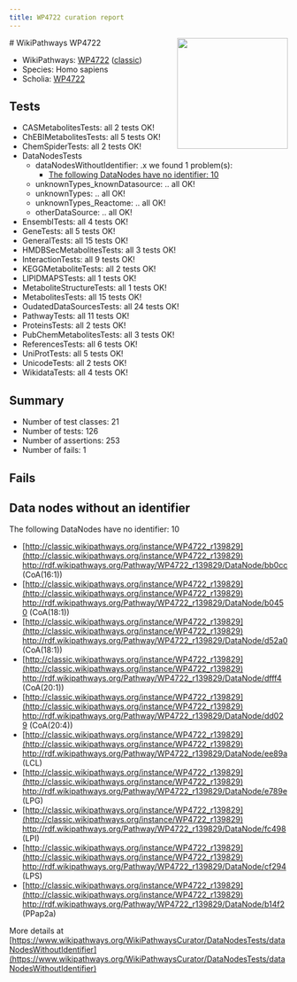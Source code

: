 ```yaml
---
title: WP4722 curation report
---
```


<img style="float: right; width: 200px" src="https://upload.wikimedia.org/wikipedia/commons/thumb/8/83/Wplogo_with_text_500.png/640px-Wplogo_with_text_500.png" />
# WikiPathways WP4722

* WikiPathways: [WP4722](https://wikipathways.org/pathways/WP4722) ([classic](https://classic.wikipathways.org/instance/WP4722))
* Species: Homo sapiens
* Scholia: [WP4722](https://scholia.toolforge.org/wikipathways/WP4722)
## Tests
* CASMetabolitesTests: all 2 tests OK!
* ChEBIMetabolitesTests: all 5 tests OK!
* ChemSpiderTests: all 2 tests OK!
* DataNodesTests
    * dataNodesWithoutIdentifier: .x we found 1 problem(s):
        * [The following DataNodes have no identifier: 10](#8792c490)
    * unknownTypes_knownDatasource: .. all OK!
    * unknownTypes: .. all OK!
    * unknownTypes_Reactome: .. all OK!
    * otherDataSource: .. all OK!
* EnsemblTests: all 4 tests OK!
* GeneTests: all 5 tests OK!
* GeneralTests: all 15 tests OK!
* HMDBSecMetabolitesTests: all 3 tests OK!
* InteractionTests: all 9 tests OK!
* KEGGMetaboliteTests: all 2 tests OK!
* LIPIDMAPSTests: all 1 tests OK!
* MetaboliteStructureTests: all 1 tests OK!
* MetabolitesTests: all 15 tests OK!
* OudatedDataSourcesTests: all 24 tests OK!
* PathwayTests: all 11 tests OK!
* ProteinsTests: all 2 tests OK!
* PubChemMetabolitesTests: all 3 tests OK!
* ReferencesTests: all 6 tests OK!
* UniProtTests: all 5 tests OK!
* UnicodeTests: all 2 tests OK!
* WikidataTests: all 4 tests OK!


## Summary

* Number of test classes: 21
* Number of tests: 126
* Number of assertions: 253
* Number of fails: 1

## Fails

<a name="8792c490" />

## Data nodes without an identifier

The following DataNodes have no identifier: 10

* [http://classic.wikipathways.org/instance/WP4722_r139829](http://classic.wikipathways.org/instance/WP4722_r139829) http://rdf.wikipathways.org/Pathway/WP4722_r139829/DataNode/bb0cc (CoA(16:1))
* [http://classic.wikipathways.org/instance/WP4722_r139829](http://classic.wikipathways.org/instance/WP4722_r139829) http://rdf.wikipathways.org/Pathway/WP4722_r139829/DataNode/b0450 (CoA(18:1))
* [http://classic.wikipathways.org/instance/WP4722_r139829](http://classic.wikipathways.org/instance/WP4722_r139829) http://rdf.wikipathways.org/Pathway/WP4722_r139829/DataNode/d52a0 (CoA(18:1))
* [http://classic.wikipathways.org/instance/WP4722_r139829](http://classic.wikipathways.org/instance/WP4722_r139829) http://rdf.wikipathways.org/Pathway/WP4722_r139829/DataNode/dfff4 (CoA(20:1))
* [http://classic.wikipathways.org/instance/WP4722_r139829](http://classic.wikipathways.org/instance/WP4722_r139829) http://rdf.wikipathways.org/Pathway/WP4722_r139829/DataNode/dd029 (CoA(20:4))
* [http://classic.wikipathways.org/instance/WP4722_r139829](http://classic.wikipathways.org/instance/WP4722_r139829) http://rdf.wikipathways.org/Pathway/WP4722_r139829/DataNode/ee89a (LCL)
* [http://classic.wikipathways.org/instance/WP4722_r139829](http://classic.wikipathways.org/instance/WP4722_r139829) http://rdf.wikipathways.org/Pathway/WP4722_r139829/DataNode/e789e (LPG)
* [http://classic.wikipathways.org/instance/WP4722_r139829](http://classic.wikipathways.org/instance/WP4722_r139829) http://rdf.wikipathways.org/Pathway/WP4722_r139829/DataNode/fc498 (LPI)
* [http://classic.wikipathways.org/instance/WP4722_r139829](http://classic.wikipathways.org/instance/WP4722_r139829) http://rdf.wikipathways.org/Pathway/WP4722_r139829/DataNode/cf294 (LPS)
* [http://classic.wikipathways.org/instance/WP4722_r139829](http://classic.wikipathways.org/instance/WP4722_r139829) http://rdf.wikipathways.org/Pathway/WP4722_r139829/DataNode/b14f2 (PPap2a)


More details at [https://www.wikipathways.org/WikiPathwaysCurator/DataNodesTests/dataNodesWithoutIdentifier](https://www.wikipathways.org/WikiPathwaysCurator/DataNodesTests/dataNodesWithoutIdentifier)

